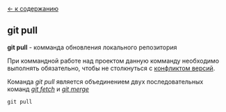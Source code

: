 [<- к содержанию](./readme.md)

## git pull

**git pull** - комманда обновления локального репозитория

При коммандной работе над проектом данную комманду необходимо выполнять обязательно, чтобы не столкнуться с [конфликтом версий](./version_conflict.md).

Команда _git pull_ является объединением двух последовательных команд _[git fetch](./fetch.md)_ и _[git merge](./merge.md)_

```bash=
git pull
```

